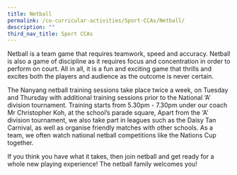 ```yaml
---
title: Netball
permalink: /co-curricular-activities/Sport-CCAs/Netball/
description: ""
third_nav_title: Sport CCAs
---
```

Netball is a team game that requires teamwork, speed and accuracy.  Netball is also a game of discipline as it requires focus and concentration in order to perform on court. All in all, it is a fun and exciting game that thrills and excites both the players and audience as the outcome is never certain.

The Nanyang netball training sessions take place twice a week, on Tuesday and Thursday with additional training sessions prior to the National ‘A’ division tournament. Training starts from 5.30pm - 7.30pm under our coach Mr Christopher Koh, at the school’s parade square, Apart from the ‘A’ division tournament, we also take part in leagues such as the Daisy Tan Carnival, as well as organise friendly matches with other schools. As a team, we often watch national netball competitions like the Nations Cup together.

If you think you have what it takes, then join netball and get ready for a whole new playing experience! The netball family welcomes you!